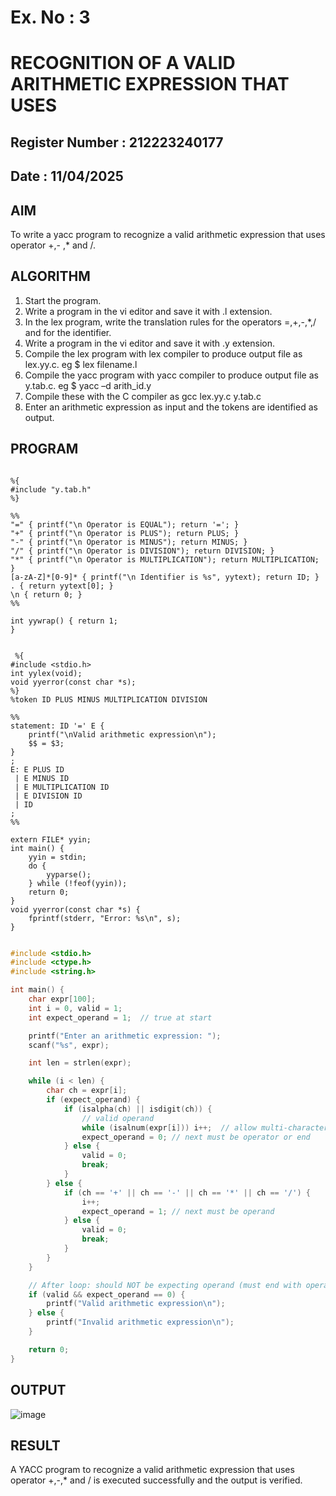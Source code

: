 # Ex. No : 3	
# RECOGNITION OF A VALID ARITHMETIC EXPRESSION THAT USES
## Register Number : 212223240177
## Date : 11/04/2025

## AIM   
To write a yacc program to recognize a valid arithmetic expression that uses operator +,- ,* and /.

## ALGORITHM
1.	Start the program.
2.	Write a program in the vi editor and save it with .l extension.
3.	In the lex program, write the translation rules for the operators =,+,-,*,/ and for the identifier.
4.	Write a program in the vi editor and save it with .y extension.
5.	Compile the lex program with lex compiler to produce output file as lex.yy.c. eg $ lex filename.l
6.	Compile the yacc program with yacc compiler to produce output file as y.tab.c. eg $ yacc –d arith_id.y
7.	Compile these with the C compiler as gcc lex.yy.c y.tab.c
8.	Enter an arithmetic expression as input and the tokens are identified as output.

## PROGRAM

```

%{
#include "y.tab.h"
%}

%%
"=" { printf("\n Operator is EQUAL"); return '='; } 
"+" { printf("\n Operator is PLUS"); return PLUS; }
"-" { printf("\n Operator is MINUS"); return MINUS; }
"/" { printf("\n Operator is DIVISION"); return DIVISION; }
"*" { printf("\n Operator is MULTIPLICATION"); return MULTIPLICATION; } 
[a-zA-Z]*[0-9]* { printf("\n Identifier is %s", yytext); return ID; }
. { return yytext[0]; }
\n { return 0; }
%%

int yywrap() { return 1;
}
```

```

 %{
#include <stdio.h>
int yylex(void);
void yyerror(const char *s);
%}
%token ID PLUS MINUS MULTIPLICATION DIVISION

%%
statement: ID '=' E {
    printf("\nValid arithmetic expression\n");
    $$ = $3;
}
;
E: E PLUS ID
 | E MINUS ID
 | E MULTIPLICATION ID
 | E DIVISION ID
 | ID
;
%%

extern FILE* yyin;
int main() {
    yyin = stdin;
    do {
        yyparse();
    } while (!feof(yyin));
    return 0;
}
void yyerror(const char *s) {
    fprintf(stderr, "Error: %s\n", s);
}
```


```c

#include <stdio.h>
#include <ctype.h>
#include <string.h>

int main() {
    char expr[100];
    int i = 0, valid = 1;
    int expect_operand = 1;  // true at start

    printf("Enter an arithmetic expression: ");
    scanf("%s", expr);

    int len = strlen(expr);

    while (i < len) {
        char ch = expr[i];
        if (expect_operand) {
            if (isalpha(ch) || isdigit(ch)) {
                // valid operand
                while (isalnum(expr[i])) i++;  // allow multi-character identifiers/numbers
                expect_operand = 0; // next must be operator or end
            } else {
                valid = 0;
                break;
            }
        } else {
            if (ch == '+' || ch == '-' || ch == '*' || ch == '/') {
                i++;
                expect_operand = 1; // next must be operand
            } else {
                valid = 0;
                break;
            }
        }
    }

    // After loop: should NOT be expecting operand (must end with operand)
    if (valid && expect_operand == 0) {
        printf("Valid arithmetic expression\n");
    } else {
        printf("Invalid arithmetic expression\n");
    }

    return 0;
}

```

## OUTPUT 
![image](https://github.com/user-attachments/assets/dc68f809-1707-494b-9a8a-cd052738d77a)


## RESULT
A YACC program to recognize a valid arithmetic expression that uses operator +,-,* and / is executed successfully and the output is verified.
